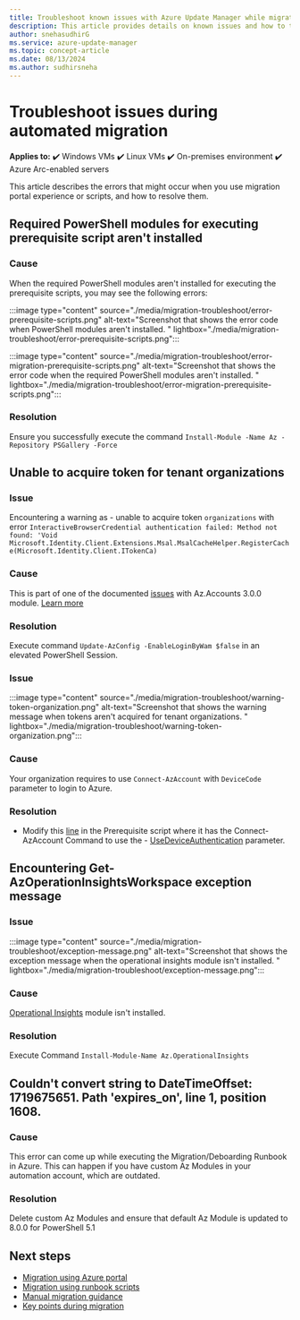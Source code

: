 ```yaml
---
title: Troubleshoot known issues with Azure Update Manager while migrating from Automation Update Management
description: This article provides details on known issues and how to troubleshoot any problems when migrating from Automation Update Management to Azure Update Manager
author: snehasudhirG
ms.service: azure-update-manager
ms.topic: concept-article
ms.date: 08/13/2024
ms.author: sudhirsneha
---
```


# Troubleshoot issues during automated migration

**Applies to:** :heavy_check_mark: Windows VMs :heavy_check_mark: Linux VMs :heavy_check_mark: On-premises environment :heavy_check_mark: Azure Arc-enabled servers

This article describes the errors that might occur when you use migration portal experience or scripts, and how to resolve them.

## Required PowerShell modules for executing prerequisite script aren't installed

### Cause

When the required PowerShell modules aren't installed for executing the prerequisite scripts, you may see the following errors:

:::image type="content" source="./media/migration-troubleshoot/error-prerequisite-scripts.png" alt-text="Screenshot that shows the error code when PowerShell modules aren't installed. " lightbox="./media/migration-troubleshoot/error-prerequisite-scripts.png":::

:::image type="content" source="./media/migration-troubleshoot/error-migration-prerequisite-scripts.png" alt-text="Screenshot that shows the error code when the required PowerShell modules aren't installed. " lightbox="./media/migration-troubleshoot/error-migration-prerequisite-scripts.png":::

### Resolution

Ensure you successfully execute the command `Install-Module -Name Az -Repository PSGallery -Force`

## Unable to acquire token for tenant organizations 

### Issue

Encountering a warning as - unable to acquire token `organizations` with error `InteractiveBrowserCredential authentication failed: Method not found: 'Void Microsoft.Identity.Client.Extensions.Msal.MsalCacheHelper.RegisterCache(Microsoft.Identity.Client.ITokenCa)`

### Cause

This is part of one of the documented [issues](https://github.com/Azure/azure-powershell/issues/25005) with Az.Accounts 3.0.0 module. [Learn more](/answers/questions/1342970/warning-unable-to-acquire-token-for-tenant-organiz)

### Resolution

Execute command `Update-AzConfig -EnableLoginByWam $false` in an elevated PowerShell Session.

### Issue

:::image type="content" source="./media/migration-troubleshoot/warning-token-organization.png" alt-text="Screenshot that shows the warning message when tokens aren't acquired for tenant organizations. " lightbox="./media/migration-troubleshoot/warning-token-organization.png":::

### Cause

Your organization requires to use `Connect-AzAccount`  with `DeviceCode` parameter to login to Azure.

### Resolution

- Modify this [line](https://github.com/azureautomation/Preqrequisite-for-Migration-from-Azure-Automation-Update-Management-to-Azure-Update-Manager/blob/1750c1758cf9be93153a24b6eb9bfccc174ce66b/MigrationPrerequisites.ps1#L1224) in the Prerequisite script where it has the Connect-AzAccount Command to use the - [UseDeviceAuthentication](/powershell/module/az.accounts/connect-azaccount#-usedeviceauthentication) parameter.


## Encountering Get-AzOperationInsightsWorkspace exception message

### Issue

:::image type="content" source="./media/migration-troubleshoot/exception-message.png" alt-text="Screenshot that shows the exception message when the operational insights module isn't installed. " lightbox="./media/migration-troubleshoot/exception-message.png":::

### Cause

[Operational Insights](/powershell/module/az.operationalinsights/) module isn't installed. 

### Resolution

Execute Command `Install-Module-Name Az.OperationalInsights`

## Couldn't convert string to DateTimeOffset: 1719675651. Path 'expires_on', line 1, position 1608.

### Cause

This error can come up while executing the Migration/Deboarding Runbook in Azure. This can happen if you have custom Az Modules in your automation account, which are outdated.

### Resolution

Delete custom Az Modules and ensure that default Az Module is updated to 8.0.0 for PowerShell 5.1

## Next steps

- [Migration using Azure portal](migration-using-portal.md)
- [Migration using runbook scripts](migration-using-runbook-scripts.md)
- [Manual migration guidance](migration-manual.md)
- [Key points during migration](migration-key-points.md)
